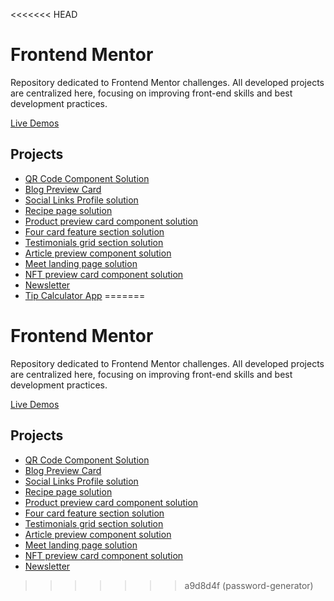 <<<<<<< HEAD
# Frontend Mentor

Repository dedicated to Frontend Mentor challenges. All developed projects are centralized here, focusing on improving front-end skills and best development practices.

[Live Demos](https://brunagoncalves.github.io/frontendmentor/)

## Projects

- [QR Code Component Solution](qrcode)
- [Blog Preview Card](blog-preview-card)
- [Social Links Profile solution](social-links-profile)
- [Recipe page solution](recipe-page)
- [Product preview card component solution](product-preview-card)
- [Four card feature section solution](four-card-feature)
- [Testimonials grid section solution](testimonials-grid-section)
- [Article preview component solution](article-preview-component)
- [Meet landing page solution](meet-landing-page)
- [NFT preview card component solution](nft-preview-card)
- [Newsletter](newsletter-signup-form)
- [Tip Calculator App](tip-calculator-app)
=======
# Frontend Mentor

Repository dedicated to Frontend Mentor challenges. All developed projects are centralized here, focusing on improving front-end skills and best development practices.

[Live Demos](https://brunagoncalves.github.io/frontendmentor/)

## Projects

- [QR Code Component Solution](qrcode)
- [Blog Preview Card](blog-preview-card)
- [Social Links Profile solution](social-links-profile)
- [Recipe page solution](recipe-page)
- [Product preview card component solution](product-preview-card)
- [Four card feature section solution](four-card-feature)
- [Testimonials grid section solution](testimonials-grid-section)
- [Article preview component solution](article-preview-component)
- [Meet landing page solution](meet-landing-page)
- [NFT preview card component solution](nft-preview-card)
- [Newsletter](newsletter-signup-form)
>>>>>>> a9d8d4f (password-generator)
